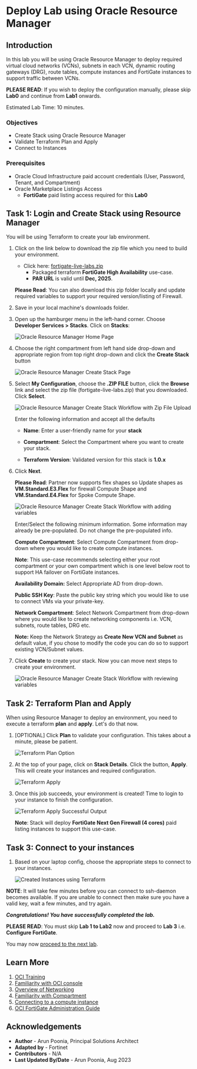 # Deploy Lab using Oracle Resource Manager

## Introduction

In this lab you will be using Oracle Resource Manager to deploy required virtual cloud networks (VCNs), subnets in each VCN, dynamic routing gateways (DRG), route tables, compute instances and FortiGate instances to support traffic between VCNs.

**PLEASE READ**: If you wish to deploy the configuration manually, please skip **Lab0** and continue from **Lab1** onwards.

Estimated Lab Time: 10 minutes.

### Objectives

   - Create Stack using Oracle Resource Manager
   - Validate Terraform Plan and Apply
   - Connect to Instances

### Prerequisites

- Oracle Cloud Infrastructure paid account credentials (User, Password, Tenant, and Compartment)
- Oracle Marketplace Listings Access
    - **FortiGate** paid listing access required for this **Lab0** 

## Task 1: Login and Create Stack using Resource Manager

You will be using Terraform to create your lab environment.

1.  Click on the link below to download the zip file which you need to build your environment.  

    - Click here: [fortigate-live-labs.zip](https://objectstorage.us-ashburn-1.oraclecloud.com/p/i4Rchb3xOybkcRclsdJgpzKGqA5YgM_12owPKYAmE9XoSYfQENY4C-5NviXuiwvy/n/partners/b/files/o/fortigate-live-labs.zip) 
        - Packaged terraform **FortiGate High Availability** use-case.
        - **PAR URL** is valid until **Dec, 2025**.

    **Please Read**: You can also download this zip folder locally and update required variables to support your required version/listing of Firewall. 

2.  Save in your local machine's downloads folder.

3.  Open up the hamburger menu in the left-hand corner.  Choose **Developer Services > Stacks**. Click on **Stacks**: 

    ![Oracle Resource Manager Home Page](./images/orm-home-page.png " ")

4. Choose the right compartment from left hand side drop-down and appropriate region from top right drop-down and click the **Create Stack** button

    ![Oracle Resource Manager Create Stack Page](./images/create-stack-page.png " ")

5.  Select **My Configuration**, choose the **.ZIP FILE** button, click the **Browse** link and select the zip file (fortigate-live-labs.zip) that you downloaded. Click **Select**.

    ![Oracle Resource Manager Create Stack Workflow with Zip File Upload](./images/myconfiguration-step1.png " ")

    Enter the following information and accept all the defaults

    - **Name**: Enter a user-friendly name for your **stack** 

    - **Compartment**: Select the Compartment where you want to create your stack. 

    - **Terraform Version**: Validated version for this stack is **1.0.x**

6.  Click **Next**.

    **Please Read**: Partner now supports flex shapes so Update shapes as **VM.Standard.E3.Flex** for firewall Compute Shape and **VM.Standard.E4.Flex** for Spoke Compute Shape. 

    ![Oracle Resource Manager Create Stack Workflow with adding variables](./images/myconfiguration-step3.png " ")

    Enter/Select the following minimum information. Some information may already be pre-populated. Do not change the pre-populated info.

    **Compute Compartment**: Select Compute Compartment from drop-down where you would like to create compute instances.  
    
    **Note**: This use-case recommends selecting either your root compartment or your own compartment which is one level below root to support HA failover on FortiGate instances. 

    **Availability Domain:** Select Appropriate AD from drop-down. 

    **Public SSH Key**: Paste the public key string which you would like to use to connect VMs via your private-key.

    **Network Compartment**: Select Network Compartment from drop-down where you would like to create networking components i.e. VCN, subnets, route tables, DRG etc. 

    **Note:** Keep the Network Strategy as **Create New VCN and Subnet** as default value, if you chose to modify the code you can do so to support existing VCN/Subnet values. 

7. Click **Create** to create your stack. Now you can move next steps to create your environment.

    ![Oracle Resource Manager Create Stack Workflow with reviewing variables](./images/final-create-stack.png " ")

## Task 2: Terraform Plan and Apply

When using Resource Manager to deploy an environment, you need to execute a terraform **plan** and **apply**. Let's do that now.

1.  [OPTIONAL] Click **Plan** to validate your configuration. This takes about a minute, please be patient.

    ![Terraform Plan Option](./images/terraform-plan.png " ")

2.  At the top of your page, click on **Stack Details**.  Click the button, **Apply**. This will create your instances and required configuration.

    ![Terraform Apply](./images/terraform-apply.png " ")

3.  Once this job succeeds, your environment is created! Time to login to your instance to finish the configuration.

    ![Terraform Apply Successful Output](./images/terraform-apply-success.png " ")

    **Note**: Stack will deploy **FortiGate Next Gen Firewall (4 cores)** paid listing instances to support this use-case.

## Task 3: Connect to your instances

1. Based on your laptop config, choose the appropriate steps to connect to your instances. 

   ![Created Instances using Terraform](./images/final-instances.png " ")

**NOTE**: It will take few minutes before you can connect to ssh-daemon becomes available. If you are unable to connect then make sure you have a valid key, wait a few minutes, and try again.

***Congratulations! You have successfully completed the lab.***

**PLEASE READ**: You must skip **Lab 1 to Lab2** now and proceed to **Lab 3** i.e. **Configure FortiGate**. 

You may now [proceed to the next lab](#next).

## Learn More
1. [OCI Training](https://cloud.oracle.com/en_US/iaas/training)
2. [Familiarity with OCI console](https://docs.us-phoenix-1.oraclecloud.com/Content/GSG/Concepts/console.htm)
3. [Overview of Networking](https://docs.us-phoenix-1.oraclecloud.com/Content/Network/Concepts/overview.htm)
4. [Familiarity with Compartment](https://docs.us-phoenix-1.oraclecloud.com/Content/GSG/Concepts/concepts.htm)
5. [Connecting to a compute instance](https://docs.us-phoenix-1.oraclecloud.com/Content/Compute/Tasks/accessinginstance.htm)
6. [OCI FortiGate Administration Guide](https://docs.fortinet.com/document/fortigate-public-cloud/7.0.0/oci-administration-guide/16658/about-fortigate-vm-for-oci)

## Acknowledgements

- **Author** - Arun Poonia, Principal Solutions Architect
- **Adapted by** -  Fortinet
- **Contributors** - N/A
- **Last Updated By/Date** - Arun Poonia, Aug 2023